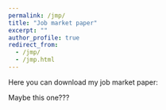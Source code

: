 ```yaml
---
permalink: /jmp/
title: "Job market paper"
excerpt: ""
author_profile: true
redirect_from: 
  - /jmp/
  - /jmp.html
---
```


Here you can download my job market paper:
<!-- [job market paper](https://www.dropbox.com/s/nw18ktj8nbcdznv/lombardi_jmp.pdf?dl=0) -->

Maybe this one???


